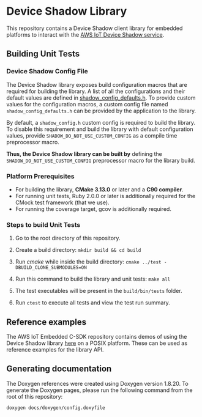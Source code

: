 # Device Shadow Library

This repository contains a Device Shadow client library for embedded platforms to interact with the [AWS IoT Device Shadow service](https://docs.aws.amazon.com/iot/latest/developerguide/iot-device-shadows.html).

## Building Unit Tests

### Device Shadow Config File
The Device Shadow library exposes build configuration macros that are required for building the library.
A list of all the configurations and their default values are defined in [shadow_config_defaults.h](https://github.com/aws/device-shadow-for-aws-iot-embedded-sdk/blob/master/source/include/shadow_config_defaults.h). 
To provide custom values for the configuration macros, a custom config file named `shadow_config_defaults.h` can be provided by the application to the library.

By default, a `shadow_config.h` custom config is required to build the library. To disable this requirement
and build the library with default configuration values, provide `SHADOW_DO_NOT_USE_CUSTOM_CONFIG` as a compile time preprocessor macro.

**Thus, the Device Shadow library can be built by** defining the `SHADOW_DO_NOT_USE_CUSTOM_CONFIG` preprocessor macro for the library build.

### Platform Prerequisites

- For building the library, **CMake 3.13.0** or later and a **C90 compiler**.
- For running unit tests, Ruby 2.0.0 or later is additionally required for the CMock test framework (that we use).
- For running the coverage target, gcov is additionally required.

### Steps to build Unit Tests

1. Go to the root directory of this repository.

1. Create a build directory: `mkdir build && cd build`

1. Run *cmake* while inside the build directory: `cmake ../test -DBUILD_CLONE_SUBMODULES=ON`

1. Run this command to build the library and unit tests: `make all`

1. The test executables will be present in the `build/bin/tests` folder.

1. Run `ctest` to execute all tests and view the test run summary.

## Reference examples

The AWS IoT Embedded C-SDK repository contains demos of using the Device Shadow library [here](https://github.com/aws/aws-iot-device-sdk-embedded-C/tree/development/demos/shadow) on a POSIX platform. These can be used as reference examples for the library API.

## Generating documentation

The Doxygen references were created using Doxygen version 1.8.20. To generate the
Doxygen pages, please run the following command from the root of this repository:

```shell
doxygen docs/doxygen/config.doxyfile
```


